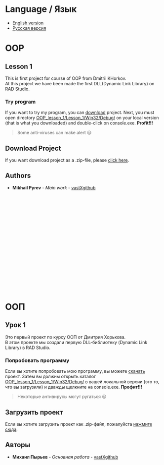 # Language / Язык
* [English version](https://github.com/vastXgithub/OOP_lesson_1/blob/master/README.md#oop)
* [Русская версия](https://github.com/vastXgithub/OOP_lesson_1/blob/master/README.md#%D0%BE%D0%BE%D0%BF)
# OOP
## Lesson 1
This is first project for course of OOP from Dmitrii KHorkov.<br />At this project we have been made the first DLL(Dynamic Link Library) on RAD Studio.
### Try program
If you want to try my program, you can [download](https://github.com/vastXgithub/OOP_lesson_1/archive/master.zip) project.
Next, you must open directory [OOP_lesson_1/Lesson_1/Win32/Debug/](https://github.com/vastXgithub/OOP_lesson_1/tree/master/Lesson_1/Win32/Debug) on your local version (that is what you downloaded) and double-click on console.exe. **Profit!!!**
> Some anti-viruses can make alert :unamused:
## Download Project
If you want download project as a .zip-file, please [click here](https://github.com/vastXgithub/OOP_lesson_1/archive/master.zip).
## Authors
* **Mikhail Pyrev** - *Main work* - [vastXgithub](https://github.com/vastXgithub)

<br />
<br />
<br />
<br />
<br />
<br />
<br />
<br />
<br />
<br />
<br />
<br />
<br />
<br />
<br />
<br />
<br />
<br />

# ООП
## Урок 1
Это первый проект по курсу ООП от Дмитрия Хорькова.<br />В этом проекте мы создали первую DLL-библиотеку (Dynamic Link Library) в RAD Studio.
### Попробовать программу
Если вы хотите попробовать мою программу, вы можете [скачать](https://github.com/vastXgithub/OOP_lesson_1/archive/master.zip) проект.
Затем вы должны открыть каталог [OOP_lesson_1/Lesson_1/Win32/Debug/](https://github.com/vastXgithub/OOP_lesson_1/tree/master/Lesson_1/Win32/Debug) в вашей локальной версии (это то, что вы загрузили) и дважды щелкните на console.exe. **Профит!!!**
> Некоторые антивирусы могут ругаться :unamused:
## Загрузить проект
Если вы хотите загрузить проект как .zip-файл, пожалуйста [нажмите сюда](https://github.com/vastXgithub/OOP_lesson_1/archive/master.zip).
## Авторы
* **Михаил Пырьев** - *Основная работа* - [vastXgithub](https://github.com/vastXgithub)
